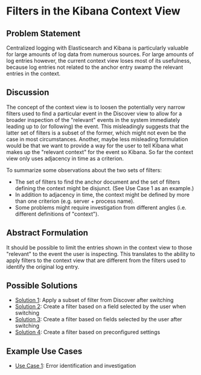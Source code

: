 # Filters in the Kibana Context View

## Problem Statement

Centralized logging with Elasticsearch and Kibana is particularly valuable for 
large amounts of log data from numerous sources. For large amounts of log 
entries however, the current context view loses most of its usefulness, because 
log entries not related to the anchor entry swamp the relevant entries in the 
context.

## Discussion

The concept of the context view is to loosen the potentially very narrow 
filters used to find a particular event in the Discover view to allow for a 
broader inspection of the "relevant" events in the system immediately leading 
up to (or following) the event. This misleadingly suggests that the latter set 
of filters is a subset of the former, which might not even be the case in most 
circumstances. Another, maybe less misleading formulation would be that we want 
to provide a way for the user to tell Kibana what makes up the "relevant 
context" for the event so Kibana. So far the context view only uses adjacency 
in time as a criterion.

To summarize some observations about the two sets of filters:

* The set of filters to find the anchor document and the set of filters 
  defining the context might be disjunct. (See Use Case 1 as an example.)
* In addition to adjacency in time, the context might be defined by more than 
  one criterion (e.g. server + process name).
* Some problems might require investigation from different angles (i.e. 
  different definitions of "context").

## Abstract Formulation

It should be possible to limit the entries shown in the context view to those
"relevant" to the event the user is inspecting. This translates to the ability
to apply filters to the context view that are different from the filters used
to identify the original log entry.

## Possible Solutions

* [Solution 1](./solution-candidates/candidate-1.md): Apply a subset of filter 
  from Discover after switching
* [Solution 2](./solution-candidates/candidate-2.md): Create a filter based on 
  a field selected by the user when switching
* [Solution 3](./solution-candidates/candidate-3.md): Create a filter based on 
  fields selected by the user after switching
* [Solution 4](./solution-candidates/candidate-4.md): Create a filter based on 
  preconfigured settings

## Example Use Cases

* [Use Case 1](./use-cases/use-case-1.md): Error identification and investigation
